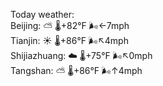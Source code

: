 Today weather:  
Beijing: ⛅️  🌡️+82°F 🌬️←7mph  
Tianjin: ☀️ 🌡️+86°F 🌬️↖4mph  
Shijiazhuang: ☁️ 🌡️+75°F 🌬️↖0mph  
Tangshan: ⛅️  🌡️+86°F 🌬️↑4mph  
